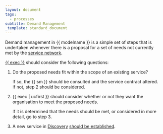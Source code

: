 ```yaml
---
layout: document
tags:
  - processes
subtitle: Demand Management
_template: standard_document
---
```


Demand management in {{ modelname }} is a simple set of steps that is undertaken whenever there is a proposal for a set of needs not currently met by the [service network](/service-network/).

[{{ exec }}](/executive/) should consider the following questions:

1. Do the proposed needs fit within the scope of an existing service?   
     
   If so, the {{ sm }} should be consulted and the service contract altered. If not, step 2 should be considered.
2. {{ exec | ucfirst }} should consider whether or not they want the organisation to meet the proposed needs.   
     
   If it is determined that the needs should be met, or considered in more detail, go to step 3.
3. A new service in [Discovery](/lifecycle/#discovery) [should be established](/establishing-a-new-service/).
